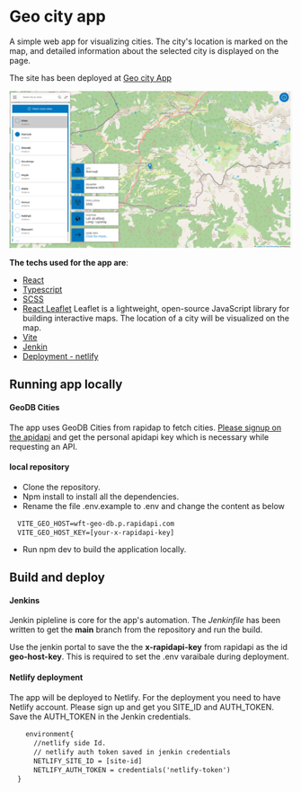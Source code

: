 # Geo city app

 A simple web app for visualizing cities. The city's location is marked on the map, and detailed information about the selected city is displayed on the page.

 The site has been deployed at [Geo city App](https://cool-croissant-3dce44.netlify.app/)

 ![Project Screenshot](public/screenshot.png)

 **The techs used for the app are**:
- [React](https://react.dev/) 
- [Typescript](https://www.typescriptlang.org/)
- [SCSS](https://sass-lang.com/)
- [React Leaflet](https://react-leaflet.js.org/)
    Leaflet is a lightweight, open-source JavaScript library for building interactive maps. The location of a city will be visualized on the map.
- [Vite](https://vite.dev/) 
- [Jenkin](https://www.jenkins.io/)
- [Deployment - netlify](https://www.netlify.com/)

## Running app locally

  #### GeoDB Cities
  The app uses GeoDB Cities from rapidap to fetch cities. [Please signup on the apidapi](https://rapidapi.com/wirefreethought/api/geodb-cities) and get the personal apidapi key which is necessary while requesting an API.

  #### local repository
- Clone the repository.
- Npm install to install all the dependencies.
- Rename the file .env.example to .env and change the content as below

```
  VITE_GEO_HOST=wft-geo-db.p.rapidapi.com
  VITE_GEO_HOST_KEY=[your-x-rapidapi-key]
```

  - Run npm dev to build the application locally.

## Build and deploy

  #### Jenkins
  Jenkin pipleline is core for the app's automation. The *Jenkinfile* has been written to get the **main** branch from the repository and run the build.

  Use the jenkin portal to save the the **x-rapidapi-key** from rapidapi as the id **geo-host-key**. This is required to set the .env varaibale during deployment.

  #### Netlify deployment
  The app will be deployed to Netlify. For the deployment you need to have Netlify account. Please sign up and get you SITE_ID and AUTH_TOKEN. Save the AUTH_TOKEN in the Jenkin credentials.

  ```
      environment{
        //netlify side Id.
        // netlify auth token saved in jenkin credentials
        NETLIFY_SITE_ID = [site-id]
        NETLIFY_AUTH_TOKEN = credentials('netlify-token')
    }
  ```